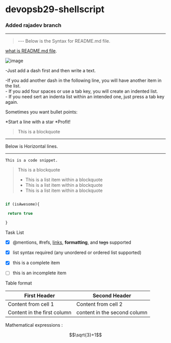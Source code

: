 # devopsb29-shellscript
### Added rajadev branch
---
> --- Below is the Syntax for README.md file.

[what is README.md file](https://www.geeksforgeeks.org/what-is-readme-md-file/).

![image](https://media.geeksforgeeks.org/wp-content/cdn-uploads/20210914130327/100-Days-of-Code-with-GFG-Get-Committed-to-a-Challenge.png)

-Just add a dash first and then write a text.

-If you add another dash in the following line, you will have another item in the list.  
    - If you add four spaces or use a tab key, you will create an indented list.  
        - If you need sert an indenta list within an intended one, just press a tab key again.  

Sometimes you want bullet points:

*Start a line with a star 
*Profit!

> This is a blockquote

---
Below is Horizontal lines.
***

`This is a code snippet.`

> This is a blockquote
> * This is a list item within a blockquote
> * This is a list item within a blockquote
> * This is a list item within a blockquote

```javascript

if (isAwesome){

 return true

}

```

Task List

- [x] @mentions, #refs, [links](), **formatting**, and <del>tags</del> supported
- [x] list syntax required (any unordered or ordered list supported) 
- [x] this is a complete item 
- [ ] this is an incomplete item 


Table format

First Header | Second Header 
 ------------ | ------------- 
Content from cell 1 | Content from cell 2 
Content in the first column | content in the second column 

Mathematical expressions :

$$\sqrt{3}+1$$
